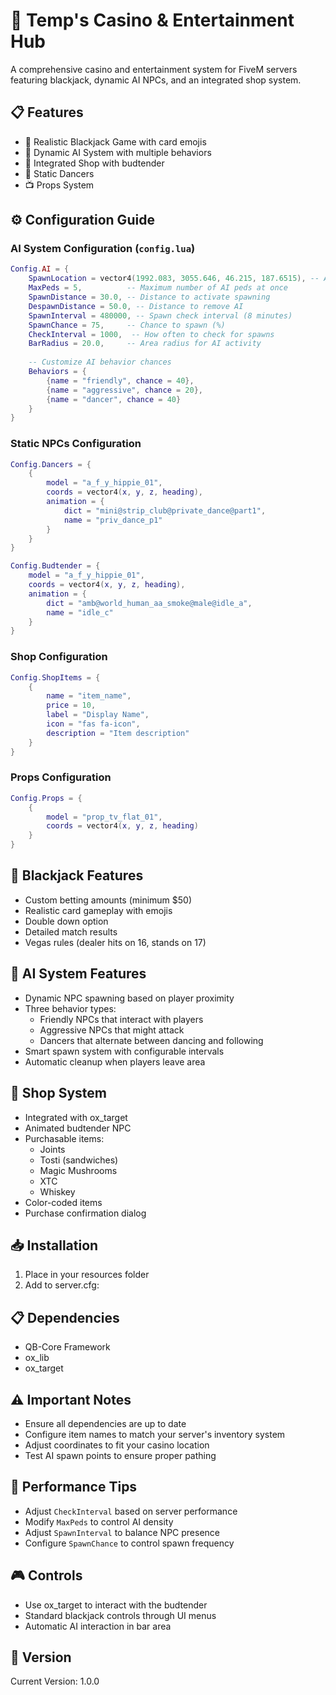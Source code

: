# 🎰 Temp's Casino & Entertainment Hub

A comprehensive casino and entertainment system for FiveM servers featuring blackjack, dynamic AI NPCs, and an integrated shop system.

## 📋 Features
- 🎲 Realistic Blackjack Game with card emojis
- 🤖 Dynamic AI System with multiple behaviors
- 🏪 Integrated Shop with budtender
- 💃 Static Dancers
- 📺 Props System

## ⚙️ Configuration Guide

### AI System Configuration (`config.lua`)
```lua
Config.AI = {
    SpawnLocation = vector4(1992.083, 3055.646, 46.215, 187.6515), -- AI spawn point
    MaxPeds = 5,          -- Maximum number of AI peds at once
    SpawnDistance = 30.0, -- Distance to activate spawning
    DespawnDistance = 50.0, -- Distance to remove AI
    SpawnInterval = 480000, -- Spawn check interval (8 minutes)
    SpawnChance = 75,     -- Chance to spawn (%)
    CheckInterval = 1000,  -- How often to check for spawns
    BarRadius = 20.0,     -- Area radius for AI activity
    
    -- Customize AI behavior chances
    Behaviors = {
        {name = "friendly", chance = 40},
        {name = "aggressive", chance = 20},
        {name = "dancer", chance = 40}
    }
}
```

### Static NPCs Configuration
```lua
Config.Dancers = {
    {
        model = "a_f_y_hippie_01",
        coords = vector4(x, y, z, heading),
        animation = {
            dict = "mini@strip_club@private_dance@part1",
            name = "priv_dance_p1"
        }
    }
}

Config.Budtender = {
    model = "a_f_y_hippie_01",
    coords = vector4(x, y, z, heading),
    animation = {
        dict = "amb@world_human_aa_smoke@male@idle_a",
        name = "idle_c"
    }
}
```

### Shop Configuration
```lua
Config.ShopItems = {
    {
        name = "item_name",
        price = 10,
        label = "Display Name",
        icon = "fas fa-icon",
        description = "Item description"
    }
}
```

### Props Configuration
```lua
Config.Props = {
    {
        model = "prop_tv_flat_01",
        coords = vector4(x, y, z, heading)
    }
}
```

## 🎲 Blackjack Features
- Custom betting amounts (minimum $50)
- Realistic card gameplay with emojis
- Double down option
- Detailed match results
- Vegas rules (dealer hits on 16, stands on 17)

## 🤖 AI System Features
- Dynamic NPC spawning based on player proximity
- Three behavior types:
  - Friendly NPCs that interact with players
  - Aggressive NPCs that might attack
  - Dancers that alternate between dancing and following
- Smart spawn system with configurable intervals
- Automatic cleanup when players leave area

## 🏪 Shop System
- Integrated with ox_target
- Animated budtender NPC
- Purchasable items:
  - Joints
  - Tosti (sandwiches)
  - Magic Mushrooms
  - XTC
  - Whiskey
- Color-coded items
- Purchase confirmation dialog

## 📥 Installation
1. Place in your resources folder
2. Add to server.cfg:


## 📋 Dependencies
- QB-Core Framework
- ox_lib
- ox_target

## ⚠️ Important Notes
- Ensure all dependencies are up to date
- Configure item names to match your server's inventory system
- Adjust coordinates to fit your casino location
- Test AI spawn points to ensure proper pathing

## 🔧 Performance Tips
- Adjust `CheckInterval` based on server performance
- Modify `MaxPeds` to control AI density
- Adjust `SpawnInterval` to balance NPC presence
- Configure `SpawnChance` to control spawn frequency

## 🎮 Controls
- Use ox_target to interact with the budtender
- Standard blackjack controls through UI menus
- Automatic AI interaction in bar area

## 💾 Version
Current Version: 1.0.0